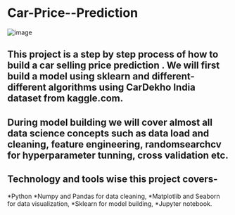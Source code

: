 # Car-Price--Prediction
![image](https://user-images.githubusercontent.com/94734991/169634718-425c9c26-de77-44ef-bf2f-900c6265919f.png)
## This project is a step by step process of how to build a car selling price prediction . We will first build a model using sklearn and different-different algorithms using CarDekho India dataset from kaggle.com.
## During model building we will cover almost all data science concepts such as data load and cleaning, feature engineering, randomsearchcv for hyperparameter tunning, cross validation etc. 
## Technology and tools wise this project covers-
*Python
*Numpy and Pandas for data cleaning,
*Matplotlib and Seaborn for data visualization,
*Sklearn for model building,
*Jupyter notebook.
